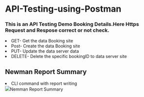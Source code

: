 <h1>API-Testing-using-Postman</h1>
<h3>This is an API Testing Demo Booking Details.Here Https Request and Respose correct or not check.</h3>
<li>GET- Get the data Booking site</li>
<li>Post- Create the data Booking site</li>
<li>PUT- Update the data server data</li>
<li>DELETE- Delete the specific bookingID to data server site</li>

<h2>Newman Report Summary</h2>
<li>CLI command with report writing</li>
<image src="https://github.com/Ibrahim21-github/BookingDetails-using-Postman-Newman/blob/main/Newman%20Summary%20Report.jpeg?raw=true">Nemman Report Summary</image>

